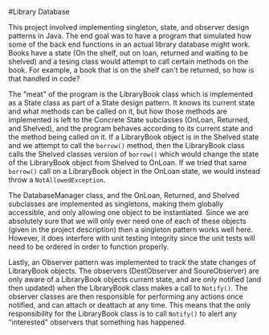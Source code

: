 #Library Database

This project involved implementing singleton, state, and observer design patterns in Java. The end goal was to have a program
that simulated how some of the back end functions in an actual library database might work. Books have a state (On the shelf,
out on loan, returned and waiting to be shelved) and a tesing class would attempt to call certain methods on the book. For
example, a book that is on the shelf can't be returned, so how is that handled in code? 

The "meat" of the program is the LibraryBook class which is implemented as a State class as part of a State design pattern. It
knows its current state and what methods can be called on it, but how those methods are implemented is left to the Concrete
State subclasses (OnLoan, Returned, and Shelved), and the program behaves according to its current state and the method being
called on it. If a LibraryBook object is in the Shelved state and we attempt to call the `borrow()` method, then the
LibraryBook class calls the Shelved classes version of `borrow()` which would change the state of the LibraryBook object from
Shelved to OnLoan. If we tried that same `borrow()` call on a LibraryBook object in the OnLoan state, we would instead throw a
`NotAllowedException`. 

The DatabaseManager class, and the OnLoan, Returned, and Shelved subclasses are implemented as singletons, making them
globally accessible, and only allowing one object to be instantiated. Since we are absolutely sure that we will only ever need
one of each of these objects (given in the project description) then a singleton pattern works well here. However, it does
interfere with unit testing integrity since the unit tests will need to be ordered in order to function properly.

Lastly, an Observer pattern was implemented to track the state changes of LibraryBook objects. The observers (DestObserver and
SoureObserver) are only aware of a LibraryBook objects current state, and are only notified (and then updated) when the
LibraryBook class makes a call to `Notify()`. The observer classes are then responsible for performing any actions once
notified, and can attach or deattach at any time. This means that the only responsibility for the LibraryBook class is to call
`Notify()` to alert any "interested" observers that something has happened. 


